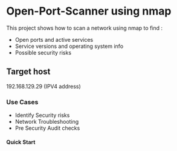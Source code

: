 # Open-Port-Scanner using nmap

This project shows how to scan a network using nmap to find :
-  Open ports and active services
-  Service versions and operating system info
-  Possible security risks


## Target host

192.168.129.29 (IPV4 address)

### Use Cases
-  Identify Security risks
-  Network Troubleshooting
-  Pre Security Audit checks

#### Quick Start
